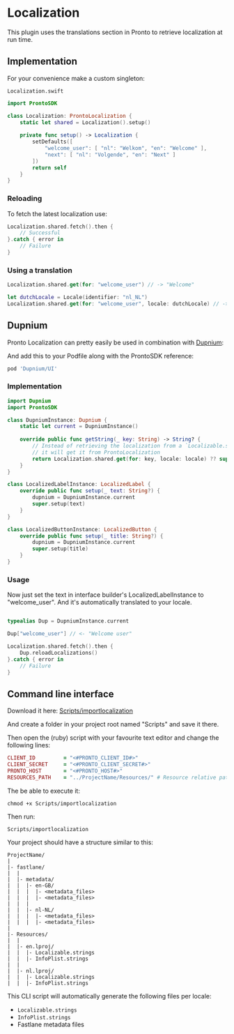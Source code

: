 # Localization

This plugin uses the translations section in Pronto to retrieve localization at run time.

## Implementation

For your convenience make a custom singleton:

`Localization.swift`

```swift
import ProntoSDK

class Localization: ProntoLocalization {
    static let shared = Localization().setup()
    
    private func setup() -> Localization {
        setDefaults([
            "welcome_user": [ "nl": "Welkom", "en": "Welcome" ],
            "next": [ "nl": "Volgende", "en": "Next" ]
        ])
        return self
    }
}

```

### Reloading

To fetch the latest localization use:

```swift
Localization.shared.fetch().then { 
    // Successful
}.catch { error in 
    // Failure
}
```

### Using a translation

```swift
Localization.shared.get(for: "welcome_user") // -> "Welcome"

let dutchLocale = Locale(identifier: "nl_NL")
Localization.shared.get(for: "welcome_user", locale: dutchLocale) // -> "Welkom"
```

## Dupnium

Pronto Localization can pretty easily be used in combination with [Dupnium](https://github.com/e-sites/Dupnium):

And add this to your Podfile along with the ProntoSDK reference:

```ruby
pod 'Dupnium/UI'
```

### Implementation

```swift
import Dupnium
import ProntoSDK

class DupniumInstance: Dupnium {
    static let current = DupniumInstance()
	 
    override public func getString(_ key: String) -> String? {
        // Instead of retrieving the localization from a `Localizable.strings` file,
        // it will get it from ProntoLocalization
        return Localization.shared.get(for: key, locale: locale) ?? super.getString(key)
    }
}

class LocalizedLabelInstance: LocalizedLabel {
    override public func setup(_ text: String?) {
        dupnium = DupniumInstance.current
        super.setup(text)
    }
}

class LocalizedButtonInstance: LocalizedButton {
    override public func setup(_ title: String?) {
        dupnium = DupniumInstance.current
        super.setup(title)
    }
}

```

### Usage

Now just set the text in interface builder's LocalizedLabelInstance to "welcome_user". And it's automatically translated to your locale.

```swift

typealias Dup = DupniumInstance.current

Dup["welcome_user"] // <- "Welcome user"

```

```swift
Localization.shared.fetch().then { 
    Dup.reloadLocalizations()
}.catch { error in 
    // Failure
}
```

## Command line interface

Download it here: [Scripts/importlocalization](../Scripts/importlocalization)

And create a folder in your project root named "Scripts" and save it there.

Then open the (ruby) script with your favourite text editor and change the following lines:

```ruby
CLIENT_ID         = "<#PRONTO_CLIENT_ID#>"
CLIENT_SECRET     = "<#PRONTO_CLIENT_SECRET#>"
PRONTO_HOST       = "<#PRONTO_HOST#>"
RESOURCES_PATH    = "../ProjectName/Resources/" # Resource relative path
```

The be able to execute it:

```
chmod +x Scripts/importlocalization
```

Then run:

```
Scripts/importlocalization
```

Your project should have a structure similar to this:

```
ProjectName/
|
|- fastlane/
|  |
|  |- metadata/
|  |  |- en-GB/
|  |  |  |- <metadata_files>
|  |  |  |- <metadata_files>
|  |  |
|  |  |- nl-NL/
|  |  |  |- <metadata_files>
|  |  |  |- <metadata_files>
|
|- Resources/
|  |
|  |- en.lproj/ 
|  |  |- Localizable.strings
|  |  |- InfoPlist.strings
|  |
|  |- nl.lproj/ 
|  |  |- Localizable.strings
|  |  |- InfoPlist.strings
```

This CLI script will automatically generate the following files per locale:

- `Localizable.strings`
- `InfoPlist.strings`
- Fastlane metadata files